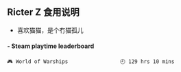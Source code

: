 ## Ricter Z 食用说明
- 喜欢猫猫，是个冇猫孤儿

<!-- steam-box start -->
#### - Steam playtime leaderboard
```text
🎮 World of Warships                 🕘 129 hrs 10 mins
```
<!-- Powered by https://github.com/YouEclipse/steam-box . -->
<!-- steam-box end -->
